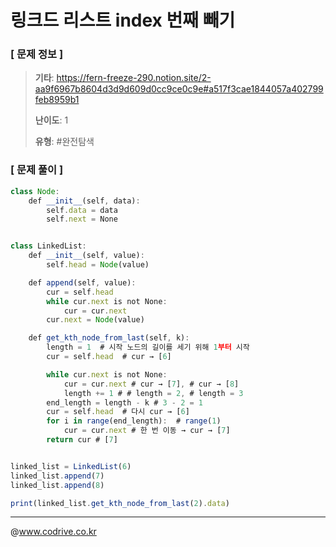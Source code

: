 # 링크드 리스트 index 번째 빼기

### [ 문제 정보 ]
> **기타**: https://fern-freeze-290.notion.site/2-aa9f6967b8604d3d9d609d0cc9ce0c9e#a517f3cae1844057a402799feb8959b1
> 
> **난이도**: 1
>
> **유형**: #완전탐색


### [ 문제 풀이 ]
```JavaScript
class Node:
    def __init__(self, data):
        self.data = data
        self.next = None


class LinkedList:
    def __init__(self, value):
        self.head = Node(value)

    def append(self, value):
        cur = self.head
        while cur.next is not None:
            cur = cur.next
        cur.next = Node(value)

    def get_kth_node_from_last(self, k):
        length = 1  # 시작 노드의 길이를 세기 위해 1부터 시작
        cur = self.head  # cur → [6]

        while cur.next is not None:
            cur = cur.next # cur → [7], # cur → [8]
            length += 1 # # length = 2, # length = 3
        end_length = length - k # 3 - 2 = 1
        cur = self.head  # 다시 cur → [6]
        for i in range(end_length):  # range(1)
            cur = cur.next # 한 번 이동 → cur → [7]
        return cur # [7]


linked_list = LinkedList(6)
linked_list.append(7)
linked_list.append(8)

print(linked_list.get_kth_node_from_last(2).data)
```


---
@www.codrive.co.kr